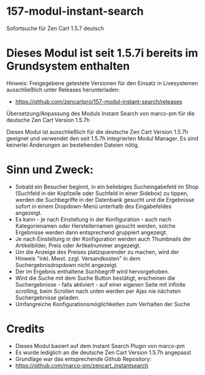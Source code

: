 # 157-modul-instant-search
Sofortsuche für Zen Cart 1.5.7 deutsch

# Dieses Modul ist seit 1.5.7i bereits im Grundsystem enthalten

Hinweis: 
Freigegebene getestete Versionen für den Einsatz in Livesystemen ausschließlich unter Releases herunterladen:
* https://github.com/zencartpro/157-modul-instant-search/releases

Übersetzung/Anpassung des Moduls Instant Search von marco-pm für die deutsche Zen Cart Version 1.5.7h

Dieses Modul ist ausschließlich für die deutsche Zen Cart Version 1.5.7h geeignet und verwendet den seit 1.5.7h integrierten Modul Manager.
Es sind keinerlei Änderungen an bestehenden Dateien nötig.

# Sinn und Zweck:
* Sobald ein Besucher beginnt, in ein beliebiges Sucheingabefeld im Shop (Suchfeld in der Kopfzeile oder Suchfeld in einer Sidebox) zu tippen, werden die Suchbegriffe in der Datenbank gesucht und die Ergebnisse sofort in einem Dropdown-Menü unterhalb des Eingabefeldes angezeigt.
* Es kann - je nach Einstellung in der Konfiguration - auch nach Kategorienamen oder Herstellernamen gesucht werden, solche Ergebnisse werden dann entsprechend gruppiert angezeigt.
* Je nach Einstellung in der Konfiguration werden auch Thumbnails der Artikelbilder, Preis oder Artikelnummer angezeigt.
* Um die Anzeige des Preises platzsparender zu machen, wird der Hinweis "inkl. Mwst. zzgl. Versandkosten" in dem Suchergebnisdropdown nicht angezeigt.
* Der im Ergebnis enthaltene Suchbegriff wird hervorgehoben.
* Wird die Suche mit dem Suche Button bestätigt, erscheinen die Suchergebnisse - falls aktiviert - auf einer eigenen Seite mit infinite scrolling, beim Scrollen nach unten werden per Ajax nie nächsten Suchergebnisse geladen.
* Umfangreiche Konfigurationsmöglichkeiten zum Verhalten der Suche

# Credits
* Dieses Modul basiert auf dem Instant Search Plugin von marco-pm
* Es wurde lediglich an die deutsche Zen Cart Version 1.5.7h angepasst
* Grundlage war das entsprechende Github Repository:
* https://github.com/marco-pm/zencart_instantsearch
